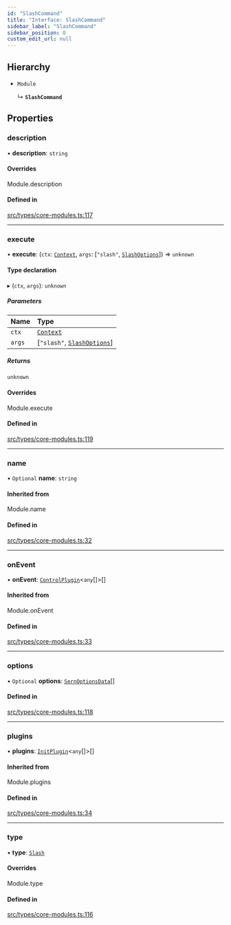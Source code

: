 ```yaml
---
id: "SlashCommand"
title: "Interface: SlashCommand"
sidebar_label: "SlashCommand"
sidebar_position: 0
custom_edit_url: null
---
```


## Hierarchy

- `Module`

  ↳ **`SlashCommand`**

## Properties

### description

• **description**: `string`

#### Overrides

Module.description

#### Defined in

[src/types/core-modules.ts:117](https://github.com/sern-handler/handler/blob/81cdde2/src/types/core-modules.ts#L117)

___

### execute

• **execute**: (`ctx`: [`Context`](../classes/Context.md), `args`: [``"slash"``, [`SlashOptions`](../modules.md#slashoptions)]) => `unknown`

#### Type declaration

▸ (`ctx`, `args`): `unknown`

##### Parameters

| Name | Type |
| :------ | :------ |
| `ctx` | [`Context`](../classes/Context.md) |
| `args` | [``"slash"``, [`SlashOptions`](../modules.md#slashoptions)] |

##### Returns

`unknown`

#### Overrides

Module.execute

#### Defined in

[src/types/core-modules.ts:119](https://github.com/sern-handler/handler/blob/81cdde2/src/types/core-modules.ts#L119)

___

### name

• `Optional` **name**: `string`

#### Inherited from

Module.name

#### Defined in

[src/types/core-modules.ts:32](https://github.com/sern-handler/handler/blob/81cdde2/src/types/core-modules.ts#L32)

___

### onEvent

• **onEvent**: [`ControlPlugin`](ControlPlugin.md)<`any`[]\>[]

#### Inherited from

Module.onEvent

#### Defined in

[src/types/core-modules.ts:33](https://github.com/sern-handler/handler/blob/81cdde2/src/types/core-modules.ts#L33)

___

### options

• `Optional` **options**: [`SernOptionsData`](../modules.md#sernoptionsdata)[]

#### Defined in

[src/types/core-modules.ts:118](https://github.com/sern-handler/handler/blob/81cdde2/src/types/core-modules.ts#L118)

___

### plugins

• **plugins**: [`InitPlugin`](InitPlugin.md)<`any`[]\>[]

#### Inherited from

Module.plugins

#### Defined in

[src/types/core-modules.ts:34](https://github.com/sern-handler/handler/blob/81cdde2/src/types/core-modules.ts#L34)

___

### type

• **type**: [`Slash`](../enums/CommandType.md#slash)

#### Overrides

Module.type

#### Defined in

[src/types/core-modules.ts:116](https://github.com/sern-handler/handler/blob/81cdde2/src/types/core-modules.ts#L116)
